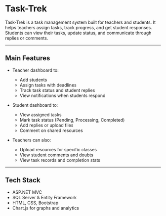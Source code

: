 # Task-Trek
Task-Trek is a task management system built for teachers and students. It helps teachers assign tasks, track progress, and get student responses. Students can view their tasks, update status, and communicate through replies or comments.

---

##  Main Features

- Teacher dashboard to:
  - Add students
  - Assign tasks with deadlines
  - Track task status and student replies
  - View notifications when students respond

- Student dashboard to:
  - View assigned tasks
  - Mark task status (Pending, Processing, Completed)
  - Add replies or upload files
  - Comment on shared resources

- Teachers can also:
  - Upload resources for specific classes
  - View student comments and doubts
  - View task records and completion stats

---

## Tech Stack

- ASP.NET MVC  
- SQL Server & Entity Framework  
- HTML, CSS, Bootstrap  
- Chart.js for graphs and analytics  
